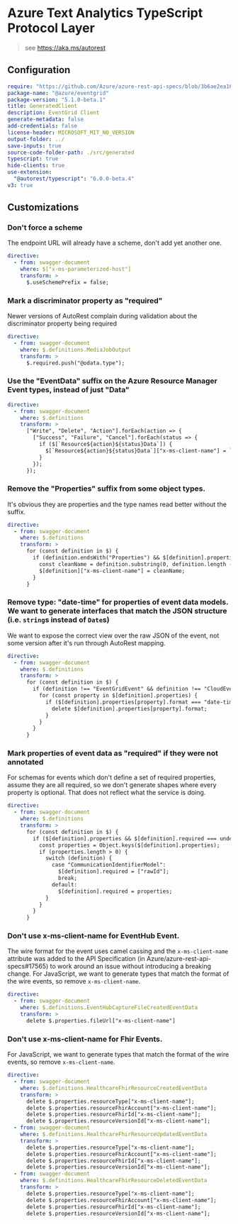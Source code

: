 # Azure Text Analytics TypeScript Protocol Layer

> see https://aka.ms/autorest

## Configuration

```yaml
require: "https://github.com/Azure/azure-rest-api-specs/blob/3b6ae2ea162efb468a1de6742615e6c655c06e87/specification/eventgrid/data-plane/readme.md"
package-name: "@azure/eventgrid"
package-version: "5.1.0-beta.1"
title: GeneratedClient
description: EventGrid Client
generate-metadata: false
add-credentials: false
license-header: MICROSOFT_MIT_NO_VERSION
output-folder: ../
save-inputs: true
source-code-folder-path: ./src/generated
typescript: true
hide-clients: true
use-extension:
  "@autorest/typescript": "6.0.0-beta.4"
v3: true
```

## Customizations

### Don't force a scheme

The endpoint URL will already have a scheme, don't add yet another one.

```yaml
directive:
  - from: swagger-document
    where: $["x-ms-parameterized-host"]
    transform: >
      $.useSchemePrefix = false;
```

### Mark a discriminator property as "required"

Newer versions of AutoRest complain during validation about the discriminator property being required

```yaml
directive:
  - from: swagger-document
    where: $.definitions.MediaJobOutput
    transform: >
      $.required.push("@odata.type");
```

### Use the "EventData" suffix on the Azure Resource Manager Event types, instead of just "Data"

```yaml
directive:
  - from: swagger-document
    where: $.definitions
    transform: >
      ["Write", "Delete", "Action"].forEach(action => {
        ["Success", "Failure", "Cancel"].forEach(status => {
          if ($[`Resource${action}${status}Data`]) {
            $[`Resource${action}${status}Data`]["x-ms-client-name"] = `Resource${action}${status}EventData`;
          }
        });
      });
```

### Remove the "Properties" suffix from some object types.

It's obvious they are properties and the type names read better without the suffix.

```yaml
directive:
  - from: swagger-document
    where: $.definitions
    transform: >
      for (const definition in $) {
        if (definition.endsWith("Properties") && $[definition].properties !== undefined) {
          const cleanName = definition.substring(0, definition.length - "Properties".length);
          $[definition]["x-ms-client-name"] = cleanName;
        }
      }
```

### Remove type: "date-time" for properties of event data models. We want to generate interfaces that match the JSON structure (i.e. `string`s instead of `Date`s)

We want to expose the correct view over the raw JSON of the event, not some version after it's run through AutoRest mapping.

```yaml
directive:
  - from: swagger-document
    where: $.definitions
    transform: >
      for (const definition in $) {
        if (definition !== "EventGridEvent" && definition !== "CloudEventEvent") {
          for (const property in $[definition].properties) {
            if ($[definition].properties[property].format === "date-time") {
              delete $[definition].properties[property].format;
            }
          }
        }
      }
```

### Mark properties of event data as "required" if they were not annotated

For schemas for events which don't define a set of required properties, assume they are all required, so we don't generate shapes where every property is optional. That does not reflect what the service is doing.

```yaml
directive:
  - from: swagger-document
    where: $.definitions
    transform: >
      for (const definition in $) {
        if ($[definition].properties && $[definition].required === undefined) {
          const properties = Object.keys($[definition].properties);
          if (properties.length > 0) {
            switch (definition) {
              case "CommunicationIdentifierModel":
                $[definition].required = ["rawId"];
                break;
              default:
                $[definition].required = properties;
            }
          }
        }
      }
```

### Don't use x-ms-client-name for EventHub Event.

The wire format for the event uses camel cassing and the `x-ms-client-name` attribute was added to the API Specification (in Azure/azure-rest-api-specs#17565) to work around an issue without introducing a breaking
change. For JavaScript, we want to generate types that match the format of the wire events, so remove `x-ms-client-name`.

```yaml
directive:
  - from: swagger-document
    where: $.definitions.EventHubCaptureFileCreatedEventData
    transform: >
      delete $.properties.fileUrl["x-ms-client-name"]
```

### Don't use x-ms-client-name for Fhir Events.

For JavaScript, we want to generate types that match the format of the wire events, so remove `x-ms-client-name`.

```yaml
directive:
  - from: swagger-document
    where: $.definitions.HealthcareFhirResourceCreatedEventData
    transform: >
      delete $.properties.resourceType["x-ms-client-name"];
      delete $.properties.resourceFhirAccount["x-ms-client-name"];
      delete $.properties.resourceFhirId["x-ms-client-name"];
      delete $.properties.resourceVersionId["x-ms-client-name"];
  - from: swagger-document
    where: $.definitions.HealthcareFhirResourceUpdatedEventData
    transform: >
      delete $.properties.resourceType["x-ms-client-name"];
      delete $.properties.resourceFhirAccount["x-ms-client-name"];
      delete $.properties.resourceFhirId["x-ms-client-name"];
      delete $.properties.resourceVersionId["x-ms-client-name"];
  - from: swagger-document
    where: $.definitions.HealthcareFhirResourceDeletedEventData
    transform: >
      delete $.properties.resourceType["x-ms-client-name"];
      delete $.properties.resourceFhirAccount["x-ms-client-name"];
      delete $.properties.resourceFhirId["x-ms-client-name"];
      delete $.properties.resourceVersionId["x-ms-client-name"];
```
